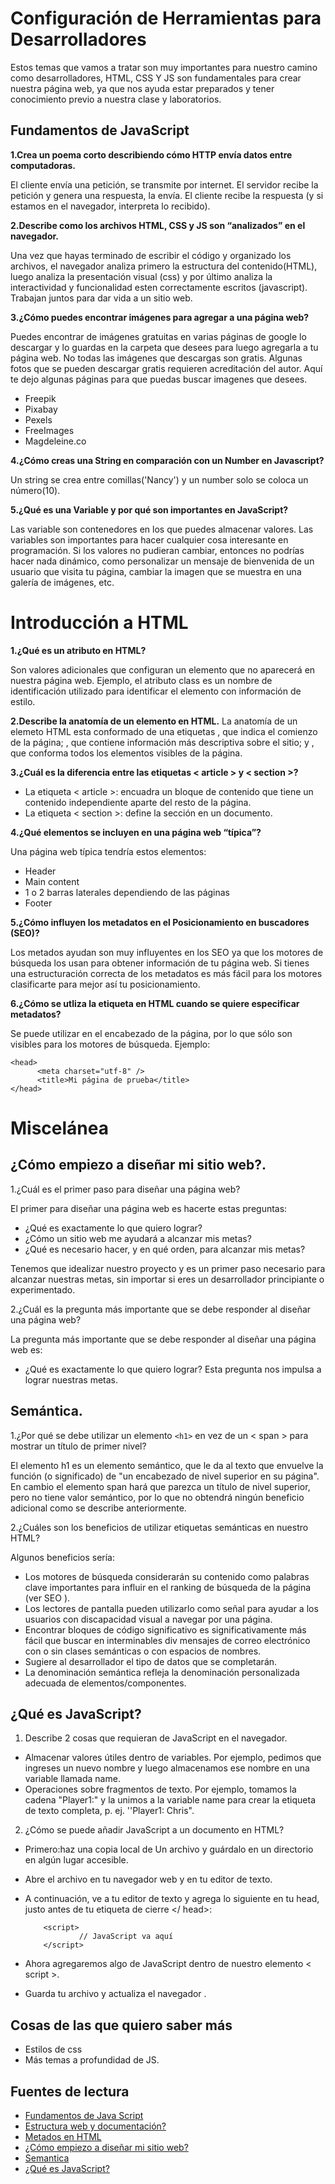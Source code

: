 # **Configuración de Herramientas para Desarrolladores**

Estos temas que vamos a tratar son muy importantes para nuestro camino como desarrolladores, HTML, CSS Y JS son fundamentales para crear nuestra página web, ya que nos ayuda estar preparados y tener conocimiento previo a nuestra clase y laboratorios.

## **Fundamentos de JavaScript**
**1.Crea un poema corto describiendo cómo HTTP envía datos entre computadoras.**

El cliente envía una petición, se transmite por internet.
El servidor recibe la petición y genera una respuesta, la envía.
El cliente recibe la respuesta (y si estamos en el navegador, interpreta lo recibido).

**2.Describe como los archivos HTML, CSS y JS son “analizados” en el navegador.**

Una vez que hayas terminado de escribir el código y organizado los archivos, el navegador analiza primero la estructura del contenido(HTML), luego analiza la presentación visual (css) y por último analiza la interactividad y funcionalidad esten correctamente escritos (javascript).
Trabajan juntos para dar vida a un sitio web.

**3.¿Cómo puedes encontrar imágenes para agregar a una página web?**

Puedes encontrar de imágenes gratuitas en varias páginas de google lo descargar y lo guardas en la carpeta que desees para luego agregarla a tu página web.
No todas las imágenes que descargas son gratis.
Algunas fotos que se pueden descargar gratis requieren acreditación del autor.
Aquí te dejo algunas páginas para que puedas buscar imagenes que desees.
+ Freepik
+ Pixabay
+ Pexels
+ FreeImages
+ Magdeleine.co

**4.¿Cómo creas una String en comparación con un Number en Javascript?**

Un string se crea entre comillas('Nancy') y un number solo se coloca un número(10).

**5.¿Qué es una Variable y por qué son importantes en JavaScript?**

Las variable son contenedores en los que puedes almacenar valores.
Las variables son importantes para hacer cualquier cosa interesante en programación. Si los valores no pudieran cambiar, entonces no podrías hacer nada dinámico, como personalizar un mensaje de bienvenida de un usuario que visita tu página, cambiar la imagen que se muestra en una galería de imágenes, etc.

# **Introducción a HTML**
**1.¿Qué es un atributo en HTML?**

Son valores adicionales que configuran un elemento que no aparecerá en nuestra página web. 
Ejemplo, el atributo class es un nombre de identificación utilizado para identificar el elemento con información de estilo.

**2.Describe la anatomía de un elemento en HTML.**
La anatomía de un elemeto HTML esta conformado de una etiquetas <html>, que indica el comienzo de la página; <head>, que contiene información más descriptiva sobre el sitio; y <body>, que conforma todos los elementos visibles de la página.

**3.¿Cuál es la diferencia entre las etiquetas < article > y < section >?**

+ La etiqueta < article >: encuadra un bloque de contenido que tiene un contenido independiente aparte del resto de la página.
+ La etiqueta < section >: define la sección en un documento.

**4.¿Qué elementos se incluyen en una página web “típica”?**

Una página web típica tendría estos elementos:
+ Header
+ Main content
+ 1 o 2 barras laterales dependiendo de las páginas
+ Footer

**5.¿Cómo influyen los metadatos en el Posicionamiento en buscadores (SEO)?**

Los metados ayudan son muy influyentes en los SEO ya que los motores de búsqueda los usan para obtener información de tu página web. Si tienes una estructuración correcta de los metadatos es más fácil para los  motores clasificarte para mejor así tu posicionamiento.

**6.¿Cómo se utliza la etiqueta <meta> en HTML cuando se quiere especificar metadatos?**

Se puede utilizar en el encabezado de la página, por lo que sólo son visibles para los motores de búsqueda.
Ejemplo: 

    <head>
          <meta charset="utf-8" />
          <title>Mi página de prueba</title>
    </head>

# **Miscelánea**
## **¿Cómo empiezo a diseñar mi sitio web?.**
1.¿Cuál es el primer paso para diseñar una página web?

El primer para diseñar una página web es hacerte estas preguntas:

+ ¿Qué es exactamente lo que quiero lograr?
+ ¿Cómo un sitio web me ayudará a alcanzar mis metas?
+ ¿Qué es necesario hacer, y en qué orden, para alcanzar mis metas?

Tenemos que  idealizar nuestro proyecto y es un primer paso necesario para alcanzar nuestras metas, sin importar si eres un desarrollador principiante o experimentado.

2.¿Cuál es la pregunta más importante que se debe responder al diseñar una página web?

La  pregunta más importante que se debe responder al diseñar una página web es:
+ ¿Qué es exactamente lo que quiero lograr?
Esta pregunta nos impulsa a lograr nuestras metas.

## **Semántica.**
1.¿Por qué se debe utilizar un elemento `<h1>` en vez de un < span > para mostrar un título de primer nivel?

El elemento h1 es un elemento semántico, que le da al texto que envuelve la función (o significado) de "un encabezado de nivel superior en su página".
En cambio el elemento span hará que parezca un título de nivel superior, pero no tiene valor semántico, por lo que no obtendrá ningún beneficio adicional como se describe anteriormente.

2.¿Cuáles son los beneficios de utilizar etiquetas semánticas en nuestro HTML?

Algunos beneficios sería:
+ Los motores de búsqueda considerarán su contenido como palabras clave importantes para influir en el ranking de búsqueda de la página (ver SEO ).
+ Los lectores de pantalla pueden utilizarlo como señal para ayudar a los usuarios con discapacidad visual a navegar por una página.
+ Encontrar bloques de código significativo es significativamente más fácil que buscar en interminables div mensajes de correo electrónico con o sin clases semánticas o con espacios de nombres.
+ Sugiere al desarrollador el tipo de datos que se completarán.
+ La denominación semántica refleja la denominación personalizada adecuada de elementos/componentes.

## **¿Qué es JavaScript?**
1. Describe 2 cosas que requieran de JavaScript en el navegador.

+ Almacenar valores útiles dentro de variables. Por ejemplo, pedimos que ingreses un nuevo nombre y luego almacenamos ese nombre en 
una variable llamada name.
+ Operaciones sobre fragmentos de texto.  Por ejemplo, tomamos la cadena "Player1:" y la unimos a la variable name para crear la etiqueta de texto completa, p. ej. ''Player1: Chris".
  
2. ¿Cómo se puede añadir JavaScript a un documento en HTML?

+ Primero:haz una copia local de Un archivo y guárdalo en un directorio en algún lugar accesible.
+ Abre el archivo en tu navegador web y en tu editor de texto.
+ A continuación, ve a tu editor de texto y agrega lo siguiente en tu head, justo antes de tu etiqueta de cierre </ head>:

          <script>
                  // JavaScript va aquí
          </script>
  
+ Ahora agregaremos algo de JavaScript dentro de nuestro elemento < script >.
+ Guarda tu archivo y actualiza el navegador .

## Cosas de las que quiero saber más
+ Estilos de css
+ Más temas a profundidad de JS.

## Fuentes de lectura

+ [Fundamentos de Java Script](https://developer.mozilla.org/es/docs/Learn/Getting_started_with_the_web/JavaScript_basics)
+ [Estructura web y documentación?](https://developer.mozilla.org/es/docs/Learn/HTML/Introduction_to_HTML/Document_and_website_structure)
+ [Metados en HTML](https://developer.mozilla.org/es/docs/Learn/HTML/Introduction_to_HTML/The_head_metadata_in_HTML)
+ [¿Cómo empiezo a diseñar mi sitio web?](https://developer.mozilla.org/es/docs/Learn/Common_questions/Design_and_accessibility/Thinking_before_coding)
+ [Semantica](https://developer.mozilla.org/en-US/docs/Glossary/Semantics)
+ [¿Qué es JavaScript?](https://developer.mozilla.org/es/docs/Learn/JavaScript/First_steps/What_is_JavaScript)


